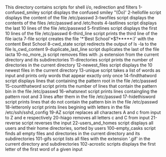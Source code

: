 This directory contains scripts for shell i/o, redirection and filters
1-confused_smiley script displays the confused smiley "(Ôo)'
2-hellofile script displays the content of the file /etc/passwd
3-twofiles script displays the contents of the files /etc/passwd and /etc/hosts
4-lastlines script displays the last 10 lines of the file /etc/passwsd
5-firstlines script displays the first 10 lines of the file /etc/passwd
6-third_line script prints the third line of the file iacta
7-file script creates the file '\*\'Best School\'\*$\?\*\*\*\*\*:)' with the content Best School
8-cwd_state script redirects the output of ls -la to the file ls_cwd_content
9-duplicate_last_line script duplicates the last of the file iacta
10-no_more_js script removes files with .js extension from the current directory and its subdirectories
11-directories script prints the number of directories in the current directory
12-newest_files script displays the 10 newest files in the current directory
13-unique script takes a list of words as input and prints only words that appear exactly only once
14-findthatword script displays lines that containing the pattern root in the file /etc/passwd
15-countthatword script prints the number of lines that contain the pattern bin in the file /etc/passwd
16-whatsnext script prints lines containgling the pattern root and 3 lines after them in the file /etc/passwd
17-hidethisword script prints lines that do not contain the pattern bin in the file /etc/passwd
18-letteronly script prints lines begining with letters in the file /etc/ssh/sshd_config
19-AZ script replaces all characters A and c from input to Z and e respectively
20-hiago removes all letters c and C from input
21-reverse script reverses the input
22-users_and_homes script displays all users and their home directories, sorted by users
100-empty_casks script finds all empty files and directories in the current directory and its subdirectories
101-gifs script lists all files with the extension '.gif' in the current directory and subdirectories
102-acrostic scripts displays the first letter of the first word of a given input

